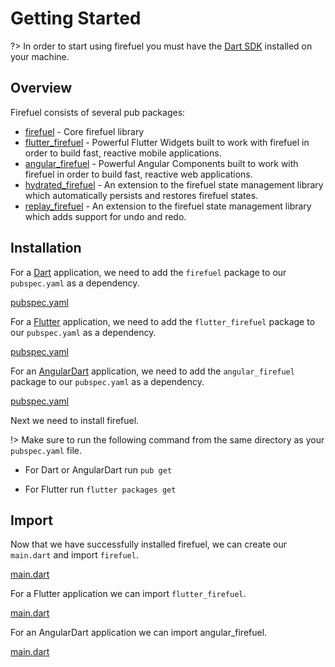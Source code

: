 # Getting Started

?> In order to start using firefuel you must have the [Dart SDK](https://dart.dev/get-dart) installed on your machine.

## Overview

Firefuel consists of several pub packages:

- [firefuel](https://pub.dev/packages/firefuel) - Core firefuel library
- [flutter_firefuel](https://pub.dev/packages/flutter_firefuel) - Powerful Flutter Widgets built to work with firefuel in order to build fast, reactive mobile applications.
- [angular_firefuel](https://pub.dev/packages/angular_firefuel) - Powerful Angular Components built to work with firefuel in order to build fast, reactive web applications.
- [hydrated_firefuel](https://pub.dev/packages/hydrated_firefuel) - An extension to the firefuel state management library which automatically persists and restores firefuel states.
- [replay_firefuel](https://pub.dev/packages/replay_firefuel) - An extension to the firefuel state management library which adds support for undo and redo.

## Installation

For a [Dart](https://dart.dev/) application, we need to add the `firefuel` package to our `pubspec.yaml` as a dependency.

[pubspec.yaml](_snippets/getting_started/firefuel_pubspec.yaml.md ':include')

For a [Flutter](https://flutter.dev/) application, we need to add the `flutter_firefuel` package to our `pubspec.yaml` as a dependency.

[pubspec.yaml](_snippets/getting_started/flutter_firefuel_pubspec.yaml.md ':include')

For an [AngularDart](https://angulardart.dev/) application, we need to add the `angular_firefuel` package to our `pubspec.yaml` as a dependency.

[pubspec.yaml](_snippets/getting_started/angular_firefuel_pubspec.yaml.md ':include')

Next we need to install firefuel.

!> Make sure to run the following command from the same directory as your `pubspec.yaml` file.

- For Dart or AngularDart run `pub get`

- For Flutter run `flutter packages get`

## Import

Now that we have successfully installed firefuel, we can create our `main.dart` and import `firefuel`.

[main.dart](_snippets/getting_started/firefuel_main.dart.md ':include')

For a Flutter application we can import `flutter_firefuel`.

[main.dart](_snippets/getting_started/flutter_firefuel_main.dart.md ':include')

For an AngularDart application we can import angular_firefuel.

[main.dart](_snippets/getting_started/angular_firefuel_main.dart.md ':include')
